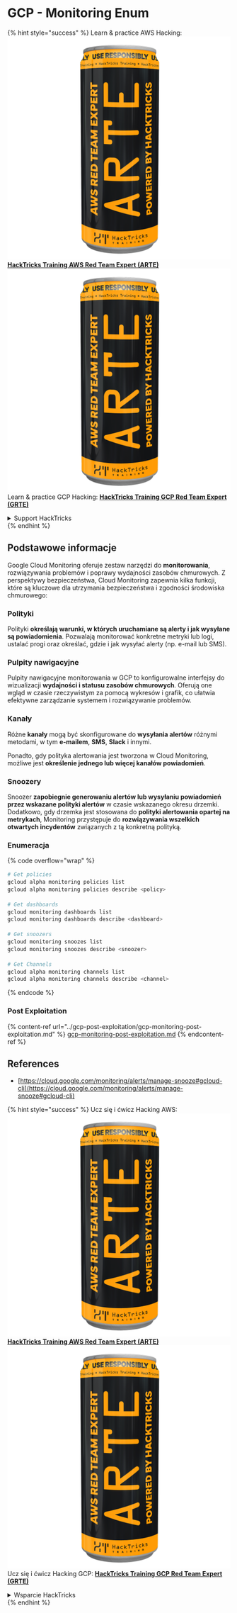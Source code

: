 # GCP - Monitoring Enum

{% hint style="success" %}
Learn & practice AWS Hacking:<img src="../../../.gitbook/assets/image (1) (1) (1).png" alt="" data-size="line">[**HackTricks Training AWS Red Team Expert (ARTE)**](https://training.hacktricks.xyz/courses/arte)<img src="../../../.gitbook/assets/image (1) (1) (1).png" alt="" data-size="line">\
Learn & practice GCP Hacking: <img src="../../../.gitbook/assets/image (2).png" alt="" data-size="line">[**HackTricks Training GCP Red Team Expert (GRTE)**<img src="../../../.gitbook/assets/image (2).png" alt="" data-size="line">](https://training.hacktricks.xyz/courses/grte)

<details>

<summary>Support HackTricks</summary>

* Check the [**subscription plans**](https://github.com/sponsors/carlospolop)!
* **Join the** 💬 [**Discord group**](https://discord.gg/hRep4RUj7f) or the [**telegram group**](https://t.me/peass) or **follow** us on **Twitter** 🐦 [**@hacktricks\_live**](https://twitter.com/hacktricks_live)**.**
* **Share hacking tricks by submitting PRs to the** [**HackTricks**](https://github.com/carlospolop/hacktricks) and [**HackTricks Cloud**](https://github.com/carlospolop/hacktricks-cloud) github repos.

</details>
{% endhint %}

## Podstawowe informacje

Google Cloud Monitoring oferuje zestaw narzędzi do **monitorowania**, rozwiązywania problemów i poprawy wydajności zasobów chmurowych. Z perspektywy bezpieczeństwa, Cloud Monitoring zapewnia kilka funkcji, które są kluczowe dla utrzymania bezpieczeństwa i zgodności środowiska chmurowego:

### Polityki

Polityki **określają warunki, w których uruchamiane są alerty i jak wysyłane są powiadomienia**. Pozwalają monitorować konkretne metryki lub logi, ustalać progi oraz określać, gdzie i jak wysyłać alerty (np. e-mail lub SMS).

### Pulpity nawigacyjne

Pulpity nawigacyjne monitorowania w GCP to konfigurowalne interfejsy do wizualizacji **wydajności i statusu zasobów chmurowych**. Oferują one wgląd w czasie rzeczywistym za pomocą wykresów i grafik, co ułatwia efektywne zarządzanie systemem i rozwiązywanie problemów.

### Kanały

Różne **kanały** mogą być skonfigurowane do **wysyłania alertów** różnymi metodami, w tym **e-mailem**, **SMS**, **Slack** i innymi.

Ponadto, gdy polityka alertowania jest tworzona w Cloud Monitoring, możliwe jest **określenie jednego lub więcej kanałów powiadomień**.

### Snoozery

Snoozer **zapobiegnie generowaniu alertów lub wysyłaniu powiadomień przez wskazane polityki alertów** w czasie wskazanego okresu drzemki. Dodatkowo, gdy drzemka jest stosowana do **polityki alertowania opartej na metrykach**, Monitoring przystępuje do **rozwiązywania wszelkich otwartych incydentów** związanych z tą konkretną polityką.

### Enumeracja

{% code overflow="wrap" %}
```bash
# Get policies
gcloud alpha monitoring policies list
gcloud alpha monitoring policies describe <policy>

# Get dashboards
gcloud monitoring dashboards list
gcloud monitoring dashboards describe <dashboard>

# Get snoozers
gcloud monitoring snoozes list
gcloud monitoring snoozes describe <snoozer>

# Get Channels
gcloud alpha monitoring channels list
gcloud alpha monitoring channels describe <channel>
```
{% endcode %}

### Post Exploitation

{% content-ref url="../gcp-post-exploitation/gcp-monitoring-post-exploitation.md" %}
[gcp-monitoring-post-exploitation.md](../gcp-post-exploitation/gcp-monitoring-post-exploitation.md)
{% endcontent-ref %}

## References

* [https://cloud.google.com/monitoring/alerts/manage-snooze#gcloud-cli](https://cloud.google.com/monitoring/alerts/manage-snooze#gcloud-cli)

{% hint style="success" %}
Ucz się i ćwicz Hacking AWS:<img src="../../../.gitbook/assets/image (1) (1) (1).png" alt="" data-size="line">[**HackTricks Training AWS Red Team Expert (ARTE)**](https://training.hacktricks.xyz/courses/arte)<img src="../../../.gitbook/assets/image (1) (1) (1).png" alt="" data-size="line">\
Ucz się i ćwicz Hacking GCP: <img src="../../../.gitbook/assets/image (2).png" alt="" data-size="line">[**HackTricks Training GCP Red Team Expert (GRTE)**<img src="../../../.gitbook/assets/image (2).png" alt="" data-size="line">](https://training.hacktricks.xyz/courses/grte)

<details>

<summary>Wsparcie HackTricks</summary>

* Sprawdź [**plany subskrypcyjne**](https://github.com/sponsors/carlospolop)!
* **Dołącz do** 💬 [**grupy Discord**](https://discord.gg/hRep4RUj7f) lub [**grupy telegramowej**](https://t.me/peass) lub **śledź** nas na **Twitterze** 🐦 [**@hacktricks\_live**](https://twitter.com/hacktricks_live)**.**
* **Dziel się trikami hackingowymi, przesyłając PR-y do** [**HackTricks**](https://github.com/carlospolop/hacktricks) i [**HackTricks Cloud**](https://github.com/carlospolop/hacktricks-cloud) repozytoriów na githubie.

</details>
{% endhint %}

